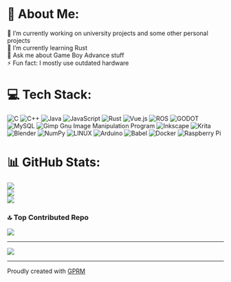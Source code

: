 # 💫 About Me:
🔭 I’m currently working on university projects and some other personal projects<br>🌱 I’m currently learning Rust<br>💬 Ask me about Game Boy Advance stuff<br>⚡ Fun fact: I mostly use outdated hardware 

# 💻 Tech Stack:
![C](https://img.shields.io/badge/c-%2300599C.svg?style=flat&logo=c&logoColor=white) ![C++](https://img.shields.io/badge/c++-%2300599C.svg?style=flat&logo=c%2B%2B&logoColor=white) ![Java](https://img.shields.io/badge/java-%23ED8B00.svg?style=flat&logo=java&logoColor=white) ![JavaScript](https://img.shields.io/badge/javascript-%23323330.svg?style=flat&logo=javascript&logoColor=%23F7DF1E) ![Rust](https://img.shields.io/badge/rust-%23000000.svg?style=flat&logo=rust&logoColor=white) ![Vue.js](https://img.shields.io/badge/vuejs-%2335495e.svg?style=flat&logo=vuedotjs&logoColor=%234FC08D) ![ROS](https://img.shields.io/badge/ros-%230A0FF9.svg?style=flat&logo=ros&logoColor=white) ![GODOT](https://img.shields.io/badge/godot-3582bb.svg?style=flat&logo=godot-engine&logoColor=white) ![MySQL](https://img.shields.io/badge/mysql-%2300f.svg?style=flat&logo=mysql&logoColor=white) ![Gimp Gnu Image Manipulation Program](https://img.shields.io/badge/Gimp-657D8B?style=flat&logo=gimp&logoColor=FFFFFF) ![Inkscape](https://img.shields.io/badge/Inkscape-e0e0e0?style=flat&logo=inkscape&logoColor=080A13) ![Krita](https://img.shields.io/badge/Krita-203759?style=flat&logo=krita&logoColor=EEF37B) ![Blender](https://img.shields.io/badge/blender-%23F5792A.svg?style=flat&logo=blender&logoColor=white) ![NumPy](https://img.shields.io/badge/numpy-%23013243.svg?style=flat&logo=numpy&logoColor=white) ![LINUX](https://img.shields.io/badge/Linux-FCC624?style=flat&logo=linux&logoColor=black) ![Arduino](https://img.shields.io/badge/-Arduino-00979D?style=flat&logo=Arduino&logoColor=white) ![Babel](https://img.shields.io/badge/Babel-F9DC3e?style=flat&logo=babel&logoColor=black) ![Docker](https://img.shields.io/badge/docker-%230db7ed.svg?style=flat&logo=docker&logoColor=white) ![Raspberry Pi](https://img.shields.io/badge/-RaspberryPi-C51A4A?style=flat&logo=Raspberry-Pi)
# 📊 GitHub Stats:
![](https://github-readme-stats.vercel.app/api?username=teo3300&theme=gruvbox&hide_border=false&include_all_commits=false&count_private=false)<br/>
![](https://github-readme-streak-stats.herokuapp.com/?user=teo3300&theme=gruvbox&hide_border=false)<br/>
![](https://github-readme-stats.vercel.app/api/top-langs/?username=teo3300&theme=gruvbox&hide_border=false&include_all_commits=false&count_private=false&layout=compact)

<!-- ### ✍️ Random Dev Quote
![](https://quotes-github-readme.vercel.app/api?type=vetical&theme=gruvbox) -->

### 🔝 Top Contributed Repo
![](https://github-contributor-stats.vercel.app/api?username=teo3300&limit=5&theme=gruvbox&combine_all_yearly_contributions=true)

---
[![](https://visitcount.itsvg.in/api?id=teo3300&icon=1&color=0)](https://visitcount.itsvg.in)

---
Proudly created with [GPRM](https://gprm.itsvg.in)
